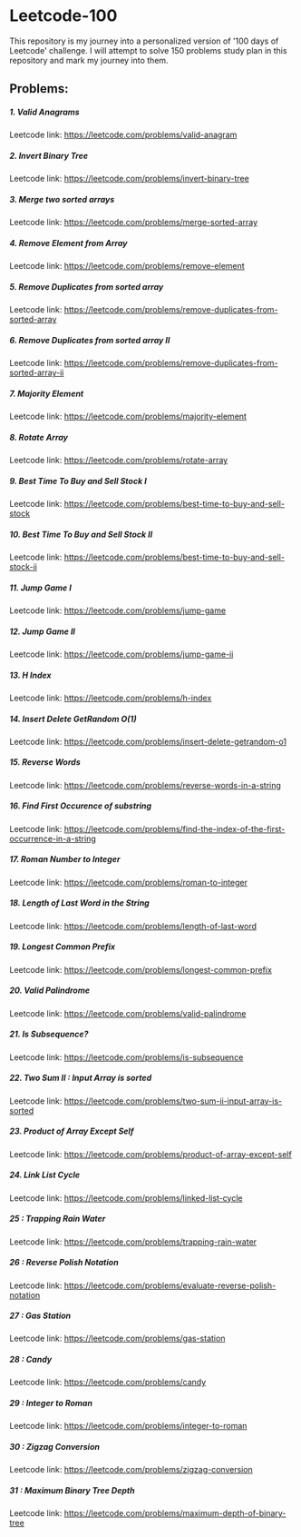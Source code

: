 # Leetcode-100

This repository is my journey into a personalized version of '100 days of Leetcode' challenge. I will attempt to solve 150 problems study plan in this repository and mark my journey into them.



## Problems:

##### 1. Valid Anagrams

Leetcode link: https://leetcode.com/problems/valid-anagram

##### 2. Invert Binary Tree

Leetcode link: https://leetcode.com/problems/invert-binary-tree

##### 3. Merge two sorted arrays

Leetcode link: https://leetcode.com/problems/merge-sorted-array

##### 4. Remove Element from Array

Leetcode link: https://leetcode.com/problems/remove-element

##### 5. Remove Duplicates from sorted array

Leetcode link: https://leetcode.com/problems/remove-duplicates-from-sorted-array

##### 6. Remove Duplicates from sorted array II

Leetcode link: https://leetcode.com/problems/remove-duplicates-from-sorted-array-ii

##### 7. Majority Element

Leetcode link: https://leetcode.com/problems/majority-element

##### 8. Rotate Array

Leetcode link: https://leetcode.com/problems/rotate-array

##### 9. Best Time To Buy and Sell Stock I

Leetcode link: https://leetcode.com/problems/best-time-to-buy-and-sell-stock

##### 10. Best Time To Buy and Sell Stock II

Leetcode link: https://leetcode.com/problems/best-time-to-buy-and-sell-stock-ii

##### 11. Jump Game I

Leetcode link: https://leetcode.com/problems/jump-game

##### 12. Jump Game II

Leetcode link: https://leetcode.com/problems/jump-game-ii

##### 13. H Index

Leetcode link: https://leetcode.com/problems/h-index

##### 14. Insert Delete GetRandom O(1)

Leetcode link: https://leetcode.com/problems/insert-delete-getrandom-o1

##### 15. Reverse Words

Leetcode link: https://leetcode.com/problems/reverse-words-in-a-string

##### 16. Find First Occurence of substring

Leetcode link: https://leetcode.com/problems/find-the-index-of-the-first-occurrence-in-a-string

##### 17. Roman Number to Integer

Leetcode link: https://leetcode.com/problems/roman-to-integer

##### 18. Length of Last Word in the String

Leetcode link: https://leetcode.com/problems/length-of-last-word

##### 19. Longest Common Prefix

Leetcode link: https://leetcode.com/problems/longest-common-prefix

##### 20. Valid Palindrome

Leetcode link: https://leetcode.com/problems/valid-palindrome

##### 21. Is Subsequence?

Leetcode link: https://leetcode.com/problems/is-subsequence

##### 22. Two Sum II : Input Array is sorted

Leetcode link: https://leetcode.com/problems/two-sum-ii-input-array-is-sorted

##### 23. Product of Array Except Self

Leetcode link: https://leetcode.com/problems/product-of-array-except-self

##### 24. Link List Cycle

Leetcode link: https://leetcode.com/problems/linked-list-cycle

##### 25 : Trapping Rain Water

Leetcode link: https://leetcode.com/problems/trapping-rain-water

##### 26 : Reverse Polish Notation

Leetcode link: https://leetcode.com/problems/evaluate-reverse-polish-notation

##### 27 : Gas Station

Leetcode link: https://leetcode.com/problems/gas-station

##### 28 : Candy

Leetcode link: https://leetcode.com/problems/candy

##### 29 : Integer to Roman

Leetcode link: https://leetcode.com/problems/integer-to-roman

##### 30 : Zigzag Conversion

Leetcode link: https://leetcode.com/problems/zigzag-conversion

##### 31 : Maximum Binary Tree Depth

Leetcode link: https://leetcode.com/problems/maximum-depth-of-binary-tree